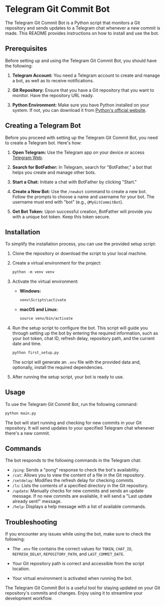 # Telegram Git Commit Bot

The Telegram Git Commit Bot is a Python script that monitors a Git repository and sends updates to a Telegram chat whenever a new commit is made. This README provides instructions on how to install and use the bot.

## Prerequisites

Before setting up and using the Telegram Git Commit Bot, you should have the following:

1. **Telegram Account:** You need a Telegram account to create and manage a bot, as well as to receive notifications.

2. **Git Repository:** Ensure that you have a Git repository that you want to monitor. Have the repository URL ready.

3. **Python Environment:** Make sure you have Python installed on your system. If not, you can download it from [Python's official website](https://www.python.org/downloads/).

## Creating a Telegram Bot

Before you proceed with setting up the Telegram Git Commit Bot, you need to create a Telegram bot. Here's how:

1. **Open Telegram:** Use the Telegram app on your device or access [Telegram Web](https://web.telegram.org/).

2. **Search for BotFather:** In Telegram, search for "BotFather," a bot that helps you create and manage other bots.

3. **Start a Chat:** Initiate a chat with BotFather by clicking "Start."

4. **Create a New Bot:** Use the `/newbot` command to create a new bot. Follow the prompts to choose a name and username for your bot. The username must end with "bot" (e.g., `@MyGitCommitBot`).

5. **Get Bot Token:** Upon successful creation, BotFather will provide you with a unique bot token. Keep this token secure.

## Installation

To simplify the installation process, you can use the provided setup script:

1. Clone the repository or download the script to your local machine.

2. Create a virtual environment for the project:

   ```markdown
   python -m venv venv
   ```

3. Activate the virtual environment:

   - **Windows:**
     ```markdown
     venv\Scripts\activate
     ```

   - **macOS and Linux:**
     ```markdown
     source venv/bin/activate
     ```

4. Run the setup script to configure the bot. This script will guide you through setting up the bot by entering the required information, such as your bot token, chat ID, refresh delay, repository path, and the current date and time.

   ```markdown
   python first_setup.py
   ```

   The script will generate an `.env` file with the provided data and, optionally, install the required dependencies.

5. After running the setup script, your bot is ready to use.

## Usage

To use the Telegram Git Commit Bot, run the following command:

```markdown
python main.py
```

The bot will start running and checking for new commits in your Git repository. It will send updates to your specified Telegram chat whenever there's a new commit.

## Commands

The bot responds to the following commands in the Telegram chat:

- `/ping`: Sends a "pong" response to check the bot's availability.
- `/cat`: Allows you to view the content of a file in the Git repository.
- `/setdelay`: Modifies the refresh delay for checking commits.
- `/ls`: Lists the contents of a specified directory in the Git repository.
- `/update`: Manually checks for new commits and sends an update message. If no new commits are available, it will send a "Last update already sent!" message.
- `/help`: Displays a help message with a list of available commands.

## Troubleshooting

If you encounter any issues while using the bot, make sure to check the following:

- The `.env` file contains the correct values for `TOKEN`, `CHAT_ID`, `REFRESH_DELAY`, `REPOSITORY_PATH`, and `LAST_COMMIT_DATE`.

- Your Git repository path is correct and accessible from the script location.

- Your virtual environment is activated when running the bot.

The Telegram Git Commit Bot is a useful tool for staying updated on your Git repository's commits and changes. Enjoy using it to streamline your development workflow.
